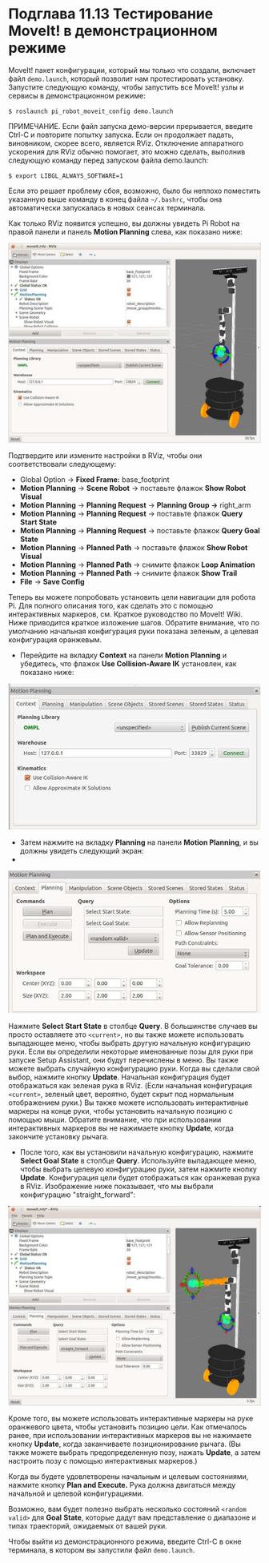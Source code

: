 # Подглава 11.13 Тестирование MoveIt! в демонстрационном режиме

MoveIt! пакет конфигурации, который мы только что создали, включает файл `demo.launch`, который позволит нам протестировать установку. Запустите следующую команду, чтобы запустить все MoveIt! узлы и сервисы в демонстрационном режиме:

```text
$ roslaunch pi_robot_moveit_config demo.launch
```

ПРИМЕЧАНИЕ. Если файл запуска демо-версии прерывается, введите Ctrl-C и повторите попытку запуска. Если он продолжает падать, виновником, скорее всего, является RViz. Отключение аппаратного ускорения для RViz обычно помогает, это можно сделать, выполнив следующую команду перед запуском файла demo.launch:

```text
$ export LIBGL_ALWAYS_SOFTWARE=1
```

Если это решает проблему сбоя, возможно, было бы неплохо поместить указанную выше команду в конец файла `~/.bashrc`, чтобы она автоматически запускалась в новых сеансах терминала.

Как только RViz появится успешно, вы должны увидеть Pi Robot на правой панели и панель **Motion Planning** слева, как показано ниже:

![](.gitbook/assets/image%20%2821%29.png)

Подтвердите или измените настройки в RViz, чтобы они соответствовали следующему:

* Global Option → **Fixed Frame:** base\_footprint
* **Motion Planning** → **Scene Robot** → поставьте флажок **Show Robot Visual**
* **Motion Planning** → **Planning Request** → **Planning Group →** right\_arm
* **Motion Planning** → **Planning Request** → поставьте флажок **Query Start State**
* **Motion Planning** → **Planning Request** → поставьте флажок **Query Goal State**
* **Motion Planning** → **Planned Path** → поставьте флажок **Show Robot Visual**
* **Motion Planning** → **Planned Path** → снимите флажок **Loop Animation**
* **Motion Planning** → **Planned Path** → снимите флажок **Show Trail**
* **File** → **Save Config**

Теперь вы можете попробовать установить цели навигации для робота Pi. Для полного описания того, как сделать это с помощью интерактивных маркеров, см. Краткое руководство по MoveIt! Wiki. Ниже приводится краткое изложение шагов. Обратите внимание, что по умолчанию начальная конфигурация руки показана зеленым, а целевая конфигурация оранжевым.

* Перейдите на вкладку **Context** на панели **Motion Planning** и убедитесь, что флажок **Use Collision-Aware IK** установлен, как показано ниже:

![](.gitbook/assets/image%20%2816%29.png)

* Затем нажмите на вкладку **Planning** на панели **Motion Planning**, и вы должны увидеть следующий экран:
* 
![](.gitbook/assets/image%20%2823%29.png)

Нажмите **Select Start State** в столбце **Query**. В большинстве случаев вы просто оставляете это `<current>`, но вы также можете использовать выпадающее меню, чтобы выбрать другую начальную конфигурацию руки. Если вы определили некоторые именованные позы для руки при запуске Setup Assistant, они будут перечислены в меню. Вы также можете выбрать случайную конфигурацию руки. Когда вы сделали свой выбор, нажмите кнопку **Update**. Начальная конфигурация будет отображаться как зеленая рука в RViz. \(Если начальная конфигурация `<current>`, зеленый цвет, вероятно, будет скрыт под нормальным отображением руки.\) Вы также можете использовать интерактивные маркеры на конце руки, чтобы установить начальную позицию с помощью мыши. Обратите внимание, что при использовании интерактивных маркеров вы не нажимаете кнопку **Update**, когда закончите установку рычага.

* После того, как вы установили начальную конфигурацию, нажмите **Select Goal State** в столбце **Query**. Используйте выпадающее меню, чтобы выбрать целевую конфигурацию руки, затем нажмите кнопку **Update**. Конфигурация цели будет отображаться как оранжевая рука в RViz. Изображение ниже показывает, что мы выбрали конфигурацию "straight\_forward":

![](.gitbook/assets/image%20%284%29.png)

Кроме того, вы можете использовать интерактивные маркеры на руке оранжевого цвета, чтобы установить позицию цели. Как отмечалось ранее, при использовании интерактивных маркеров вы не нажимаете кнопку **Update**, когда заканчиваете позиционирование рычага. \(Вы также можете выбрать предопределенную позу, нажать **Update**, а затем настроить позу с помощью интерактивных маркеров.\)

Когда вы будете удовлетворены начальным и целевым состояниями, нажмите кнопку **Plan and Execute.** Рука должна двигаться между начальной и целевой конфигурациями.

Возможно, вам будет полезно выбрать несколько состояний `<random valid>` для **Goal** **State**, которые дадут вам представление о диапазоне и типах траекторий, ожидаемых от вашей руки.

Чтобы выйти из демонстрационного режима, введите Ctrl-C в окне терминала, в котором вы запустили файл `demo.launch`.

